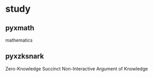 # study
## pyxmath
mathematics

## pyxzksnark
Zero-Knowledge Succinct Non-Interactive Argument of Knowledge
